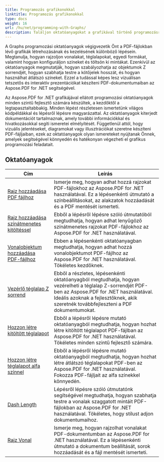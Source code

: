 ```yaml
---
title: Programozás grafikonokkal
linktitle: Programozás grafikonokkal
type: docs
weight: 16
url: /hu/net/programming-with-Graphs/
description: Találjon oktatóanyagokat a grafikával történő programozásról az Aspose.PDF for .NET fájlban. Ismerje meg, hogyan hozhat létre és testreszabhat grafikákat PDF-dokumentumaiban.
---
```

A Graphs programozási oktatóanyagok végigvezetik Önt a PDF-fájlokban lévő grafikák létrehozásának és kezelésének különböző lépésein. Megtanulja, hogyan rajzoljon vonalakat, téglalapokat, egyedi formákat, valamint hogyan konfiguráljon színeket és töltsön ki mintákat. Ezenkívül az oktatóanyagok megmutatják, hogyan szabályozhatja az objektumok Z sorrendjét, hogyan szabhatja testre a kötőjelek hosszát, és hogyan használhat átlátszó színeket. Ezzel a tudással képes lesz vizuálisan tetszetős és interaktív prezentációkat készíteni PDF-dokumentumaiban az Aspose.PDF for .NET segítségével.

Az Aspose.PDF for .NET grafikájával ellátott programozási oktatóanyagok minden szintű fejlesztő számára készültek, a kezdőktől a legtapasztaltabbakig. Minden lépést részletesen ismertetünk világos kódpéldákkal és lépésről lépésre magyarázattal. Az oktatóanyagok kiterjedt dokumentációt tartalmaznak, amely további információkkal és hivatkozásokkal segíti ismeretei elmélyítését. Függetlenül attól, hogy vizuális jelentéseket, diagramokat vagy illusztrációkat szeretne készíteni PDF-fájljaiban, ezek az oktatóanyagok olyan ismereteket nyújtanak Önnek, amelyek segítségével könnyedén és hatékonyan végezheti el grafikus programozási feladatait.

## Oktatóanyagok
| Cím | Leírás |
| --- | --- | 
| [Rajz hozzáadása PDF fájlhoz](./add-drawing/) | Ismerje meg, hogyan adhat hozzá rajzokat PDF-fájlokhoz az Aspose.PDF for .NET használatával. Ez a lépésenkénti útmutató a színbeállításokat, az alakzatok hozzáadását és a PDF mentését ismerteti. |  
| [Rajz hozzáadása színátmenetes kitöltéssel](./add-drawing-with-gradient-fill/) | Ebből a lépésről lépésre szóló útmutatóból megtudhatja, hogyan adhat lenyűgöző színátmenetes rajzokat PDF-fájlokhoz az Aspose.PDF for .NET használatával. |  
| [Vonalobjektum hozzáadása PDF-fájlhoz](./add-line-object/) | Ebben a lépésenkénti oktatóanyagban megtudhatja, hogyan adhat hozzá vonalobjektumot PDF-fájlhoz az Aspose.PDF for .NET használatával. Tökéletes kezdőknek. |  
| [Vezérlő téglalap Z sorrend](./control-rectangle-z-order/) | Ebből a részletes, lépésenkénti oktatóanyagból megtudhatja, hogyan vezérelheti a téglalap Z-sorrendjét PDF-ben az Aspose.PDF for .NET használatával. Ideális azoknak a fejlesztőknek, akik szeretnék továbbfejleszteni a PDF dokumentumokat. |  
| [Hozzon létre kitöltött téglalapot](./create-filled-rectangle/) | Ebből a lépésről lépésre mutató oktatóanyagból megtudhatja, hogyan hozhat létre kitöltött téglalapot PDF-fájlban az Aspose.PDF for .NET használatával. Tökéletes minden szintű fejlesztő számára. |  
| [Hozzon létre téglalapot alfa színnel](./create-rectangle-with-alpha-color/) | Ebből a lépésről lépésre mutató oktatóanyagból megtudhatja, hogyan hozhat létre átlátszó téglalapokat PDF-ben az Aspose.PDF for .NET használatával. Fokozza PDF-fájljait az alfa színekkel könnyedén. |  
| [Dash Length](./dash-length/) | Lépésről lépésre szóló útmutatónk segítségével megtudhatja, hogyan szabhatja testre a vonalak szaggatott mintáit PDF-fájlokban az Aspose.PDF for .NET használatával. Tökéletes, hogy stílust adjon dokumentumaihoz. |  
| [Rajz Vonal](./drawing-line/) | Ismerje meg, hogyan rajzolhat vonalakat PDF-dokumentumban az Aspose.PDF for .NET használatával. Ez a lépésenkénti útmutató a dokumentum beállítását, sorok hozzáadását és a fájl mentését ismerteti. |  